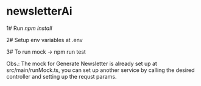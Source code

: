 # newsletterAi

1# Run *npm install*

2# Setup env variables at .env

3# To run mock -> npm run test

Obs.: The mock for Generate Newsletter is already set up at src/main/runMock.ts, you can set up another service by calling the desired controller and setting up the requst params.
